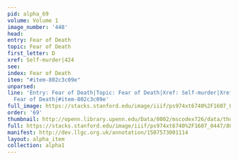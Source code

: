 ```yaml
---
pid: alpha_69
volume: Volume 1
image_number: '448'
head: 
entry: Fear of Death
topic: Fear of Death
first_letter: D
xref: Self-murder|424
see: 
index: Fear of Death
item: "#item-802c3c09e"
unparsed: 
line: 'Entry: Fear of Death|Topic: Fear of Death|Xref: Self-murder|Xref: 424|Index:
  Fear of Death|#item-802c3c09e'
full_image: https://stacks.stanford.edu/image/iiif/ps974xt6740%2F1607_0447/full/full/0/default.jpg
order: '69'
thumbnail: http://openn.library.upenn.edu/Data/0002/mscodex726/data/thumb/1607_0447_thumb.jpg
full: https://stacks.stanford.edu/image/iiif/ps974xt6740%2F1607_0447/808,800,2968,487/full/0/default.jpg
manifest: http://dev.llgc.org.uk/annotation/1507573001114
layout: alpha_item
collection: alpha1
---
```

